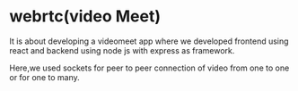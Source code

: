 # webrtc(video Meet)
It is about developing a videomeet app where we developed frontend using react and backend using node js with express as framework.

Here,we used sockets for peer to peer connection of video from one to one or for one to many.
